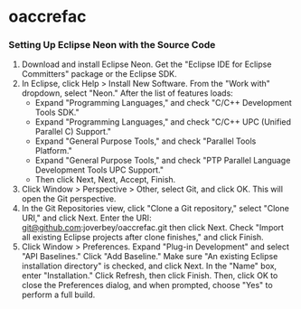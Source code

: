 # oaccrefac

### Setting Up Eclipse Neon with the Source Code

1. Download and install Eclipse Neon. Get the "Eclipse IDE for Eclipse Committers" package or the Eclipse SDK.
2. In Eclipse, click Help > Install New Software.  From the "Work with" dropdown, select "Neon."  After the list of features loads:
   * Expand "Programming Languages," and check "C/C++ Development Tools SDK."
   * Expand "Programming Languages," and check "C/C++ UPC (Unified Parallel C) Support."
   * Expand "General Purpose Tools," and check "Parallel Tools Platform."
   * Expand "General Purpose Tools," and check "PTP Parallel Language Development Tools UPC Support."
   * Then click Next, Next, Accept, Finish.
3. Click Window > Perspective > Other, select Git, and click OK.  This will open the Git perspective.
4. In the Git Repositories view, click "Clone a Git repository," select "Clone URI," and click Next.  Enter the URI: git@github.com:joverbey/oaccrefac.git then click Next.  Check "Import all existing Eclipse projects after clone finishes," and click Finish.
5. Click Window > Preferences.  Expand "Plug-in Development" and select "API Baselines."  Click "Add Baseline."  Make sure "An existing Eclipse installation directory" is checked, and click Next.  In the "Name" box, enter "Installation."  Click Refresh, then click Finish.  Then, click OK to close the Preferences dialog, and when prompted, choose "Yes" to perform a full build.
